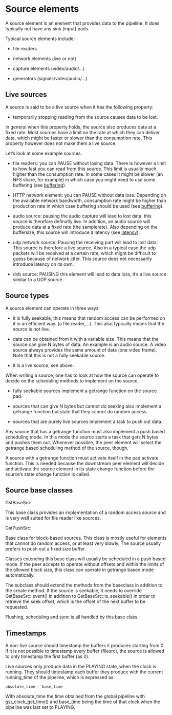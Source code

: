 # Source elements

A source element is an element that provides data to the pipeline. It
does typically not have any sink (input) pads.

Typical source elements include:

  - file readers

  - network elements (live or not)

  - capture elements (video/audio/…)

  - generators (signals/video/audio/…)

## Live sources

A source is said to be a live source when it has the following property:

  - temporarily stopping reading from the source causes data to be lost.

In general when this property holds, the source also produces data at a
fixed rate. Most sources have a limit on the rate at which they can
deliver data, which might be faster or slower than the consumption rate.
This property however does not make them a live source.

Let’s look at some example sources.

  - file readers: you can PAUSE without losing data. There is however a
    limit to how fast you can read from this source. This limit is
    usually much higher than the consumption rate. In some cases it
    might be slower (an NFS share, for example) in which case you might
    need to use some buffering (see [buffering](design/buffering.md)).

  - HTTP network element: you can PAUSE without data loss. Depending on
    the available network bandwidth, consumption rate might be higher
    than production rate in which case buffering should be used (see
    [buffering](design/buffering.md)).

  - audio source: pausing the audio capture will lead to lost data. this
    source is therefore definatly live. In addition, an audio source
    will produce data at a fixed rate (the samplerate). Also depending
    on the buffersize, this source will introduce a latency (see
    [latency](design/latency.md)).

  - udp network source: Pausing the receiving part will lead to lost
    data. This source is therefore a live source. Also in a typical case
    the udp packets will be received at a certain rate, which might be
    difficult to guess because of network jitter. This source does not
    necessarily introduce latency on its own.

  - dvb source: PAUSING this element will lead to data loss, it’s a live
    source similar to a UDP source.

## Source types

A source element can operate in three ways:

  - it is fully seekable, this means that random access can be performed
    on it in an efficient way. (a file reader,…). This also typically
    means that the source is not live.

  - data can be obtained from it with a variable size. This means that
    the source can give N bytes of data. An example is an audio source.
    A video source always provides the same amount of data (one video
    frame). Note that this is not a fully seekable source.

  - it is a live source, see above.

When writing a source, one has to look at how the source can operate to
decide on the scheduling methods to implement on the source.

  - fully seekable sources implement a getrange function on the source
    pad.

  - sources that can give N bytes but cannot do seeking also implement a
    getrange function but state that they cannot do random access.

  - sources that are purely live sources implement a task to push out
    data.

Any source that has a getrange function must also implement a push based
scheduling mode. In this mode the source starts a task that gets N bytes
and pushes them out. Whenever possible, the peer element will select the
getrange based scheduling method of the source, though.

A source with a getrange function must activate itself in the pad
activate function. This is needed because the downstream peer element
will decide and activate the source element in its state change function
before the source’s state change function is called.

## Source base classes

GstBaseSrc:

This base class provides an implementation of a random access source and
is very well suited for file reader like sources.

GstPushSrc:

Base class for block-based sources. This class is mostly useful for
elements that cannot do random access, or at least very slowly. The
source usually prefers to push out a fixed size buffer.

Classes extending this base class will usually be scheduled in a push
based mode. If the peer accepts to operate without offsets and within
the limits of the allowed block size, this class can operate in getrange
based mode automatically.

The subclass should extend the methods from the baseclass in addition to
the create method. If the source is seekable, it needs to override
GstBaseSrc::event() in addition to GstBaseSrc::is\_seekable() in order
to retrieve the seek offset, which is the offset of the next buffer to
be requested.

Flushing, scheduling and sync is all handled by this base class.

## Timestamps

A non-live source should timestamp the buffers it produces starting from
0. If it is not possible to timestamp every buffer (filesrc), the source
is allowed to only timestamp the first buffer (as 0).

Live sources only produce data in the PLAYING state, when the clock is
running. They should timestamp each buffer they produce with the current
running\_time of the pipeline, which is expressed as:

    absolute_time - base_time

With absolute\_time the time obtained from the global pipeline with
gst\_clock\_get\_time() and base\_time being the time of that clock when
the pipeline was last set to PLAYING.
